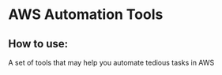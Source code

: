 # AWS Automation Tools

## How to use:

A set of tools that may help you automate tedious tasks in AWS
